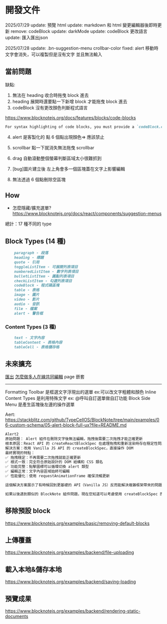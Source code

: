 # 開發文件

2025/07/29
update: 預覽 html
update: markdown 和 html 變更編輯器後即時更新
remove: codeBlock
update: darkMode
update: codeBlock 更改語言
update: 匯入匯出json


2025/07/28
update: .bn-suggestion-menu crollbar-color
fixed: alert 移動時文字會消失，可以複製但是沒有文字 並且無法輸入

## 當前問題

缺點:

1. 無法在 heading 收合時拖曳 block 進去
2. heading 展開時還要點一下新增 block 才能拖曳 block 進去
3. codeBlock 沒有更改顏色判斷程式語言

<https://www.blocknotejs.org/docs/features/blocks/code-blocks>

```md
For syntax highlighting of code blocks, you must provide a `codeBlock.createHighlighter` function
```

4. alert 是客製化的
   點 6 個點出現顏色=> 應該禁止

5. scrollbar 點一下就消失無法拖曳 scrollbar
6. drag 自動滾動整個螢幕判斷區域太小很難抓到
7. [bug]圖片建立後 左上角會多一個區塊蓋在文字上影響編輯
8. 無法透過 6 個點刪除空區塊

## How

- 怎麼隱藏/擴充選單?
  <https://www.blocknotejs.org/docs/react/components/suggestion-menus>

總計：17 種不同的 type

## Block Types (14 種)

```md
    paragraph - 段落
    heading - 標題
    quote - 引用
    toggleListItem - 可展開列表項目
    numberedListItem - 數字列表項目
    bulletListItem - 圓點列表項目
    checkListItem - 勾選列表項目
    codeBlock - 程式碼區塊
    table - 表格
    image - 圖片
    video - 影片
    audio - 音訊
    file - 檔案
    alert - 警告框
```

### Content Types (3 種)

```md
    text - 文字內容
    tableContent - 表格內容
    tableCell - 表格儲存格
```

## 未來擴充

[匯出](https://www.blocknotejs.org/docs/foundations/supported-formats#export-only)
[怎麼做多人在線共同編輯](https://www.blocknotejs.org/docs/features/collaboration)
page 嵌套

---

Formatting Toolbar 是框選文字浮現出的選單 ex:可以改文字粗體和顏色
Inline Content Types 是利用特殊文字 ex: @呼叫自訂選單做自訂功能
Block Side Menu 是產生區塊後左邊的操作選單

Aert:
<https://stackblitz.com/github/TypeCellOS/BlockNote/tree/main/examples/06-custom-schema/05-alert-block-full-ux?file=README.md>

```md
Alert2
原始問題： Alert 組件在刪除文字後無法編輯，拖拽後需要二次拖拽才能正確更新
根本原因：React API 的 createReactBlockSpec 在處理拖拽和重新渲染時存在穩定性問題
解決方案：改用 Vanilla JS API 的 createBlockSpec，直接操作 DOM
最終實現的特點：
✅ 拖拽穩定：不再需要二次拖拽就能正確更新
✅ 樣式一致：完全符合原始設計的 DOM 結構和 CSS 類名
✅ 功能完整：點擊圖標可以循環切換 alert 類型
✅ 編輯正常：文字內容區域始終可編輯
✅ 性能優化：使用 requestAnimationFrame 確保流暢更新

這個解決方案展示了有時候回到更基礎的 API（Vanilla JS）反而能解決複雜框架帶來的問題。BlockNote 的 Vanilla JS API 更穩定，特別是在處理拖拽等複雜交互時。

如果以後遇到類似的 BlockNote 組件問題，現在您知道可以考慮使用 createBlockSpec 而不是 createReactBlockSpec 來獲得更好的穩定性！
```

## 移除預設 block

<https://www.blocknotejs.org/examples/basic/removing-default-blocks>

## 上傳覆蓋

<https://www.blocknotejs.org/examples/backend/file-uploading>

## 載入本地&儲存本地

<https://www.blocknotejs.org/examples/backend/saving-loading>

## 預覽成果

<https://www.blocknotejs.org/examples/backend/rendering-static-documents>
